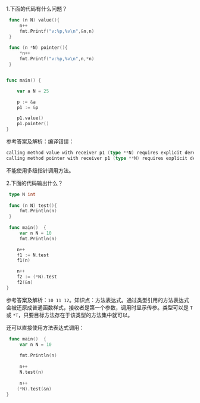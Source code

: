 1.下面的代码有什么问题？

```go
 func (n N) value(){
     n++
     fmt.Printf("v:%p,%v\n",&n,n)
 }
 
 func (n *N) pointer(){
     *n++
     fmt.Printf("v:%p,%v\n",n,*n)
 }


func main() {

    var a N = 25

    p := &a
    p1 := &p

    p1.value()
    p1.pointer()
}
```

参考答案及解析：编译错误：

```go
calling method value with receiver p1 (type **N) requires explicit dereference
calling method pointer with receiver p1 (type **N) requires explicit dereference
```

不能使用多级指针调用方法。

2.下面的代码输出什么？

```go
 type N int
 
 func (n N) test(){
     fmt.Println(n)
 }
 
 func main()  {
     var n N = 10
     fmt.Println(n)

    n++
    f1 := N.test
    f1(n)

    n++
    f2 := (*N).test
    f2(&n)
}
```

参考答案及解析：`10 11 12`。知识点：方法表达式。通过类型引用的方法表达式会被还原成普通函数样式，接收者是第一个参数，调用时显示传参。类型可以是 `T` 或 `*T`，只要目标方法存在于该类型的方法集中就可以。

还可以直接使用方法表达式调用：

```go
 func main()  {
     var n N = 10
 
     fmt.Println(n)
 
     n++
     N.test(n)
 
     n++
    (*N).test(&n)
}
```

